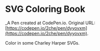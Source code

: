 # SVG Coloring Book
 _A Pen created at CodePen.io. Original URL: [https://codepen.io/2che/pen/dyyovxm](https://codepen.io/2che/pen/dyyovxm).

 Color in some Charley Harper SVGs.